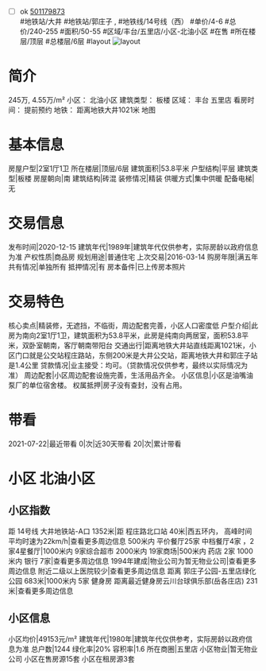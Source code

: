 - [ ] ok [501179873](https://bj.5i5j.com/ershoufang/501179873.html)  
 #地铁站/大井 #地铁站/郭庄子 ,  #地铁线/14号线（西）
#单价/4-6 #总价/240-255 #面积/50-55   #区域/丰台/五里店/小区-北油小区 #在售 #所在楼层/顶层 #总楼层/6层 #layout 
![layout](http://image2a.5i5j.com/bdir/layout/12169e7cd918432fabd442c09f94d1f5.jpg_P5.jpg) 
# 简介 
 245万,  4.55万/m² 
小区： 北油小区
建筑类型： 板楼
区域： 丰台 五里店
看房时间： 提前预约
地铁： 距离地铁大井1021米 地图
# 基本信息 
 房屋户型|2室1厅1卫
所在楼层|顶层/6层
建筑面积|53.8平米
户型结构|平层
建筑类型|板楼
房屋朝向|南
建筑结构|砖混
装修情况|精装
供暖方式|集中供暖
配备电梯|无
# 交易信息 
 发布时间|2020-12-15
建筑年代|1989年|建筑年代仅供参考，实际房龄以政府信息为准
产权性质|商品房
规划用途|普通住宅
上次交易|2016-03-14
购房年限|满五年
共有情况|单独所有
抵押情况|有
房本备件|已上传房本照片
# 交易特色 
 核心卖点|精装修，无遮挡，不临街，周边配套完善，小区人口密度低
户型介绍|此房为南向2室1厅1卫，建筑面积为53.8平米，此房是纯南向两居室，面积53.8平米，双卧室朝南，客厅朝南带阳台
交通出行|距离地铁大井站直线距离1021米，小区门口就是公交站程庄路站，东侧200米是大井公交站，距离地铁大井和郭庄子站是1.4公里
贷款情况|业主接受：均可。（贷款情况仅供参考，最终以实际情况为准）
周边配套|小区周边配套设施完善，生活用品齐全。
小区信息|小区是油嘴油泵厂的单位宿舍楼。
权属抵押|房子没有查封，没有占用。
# 带看 
 2021-07-22|最近带看	 0|次|近30天带看	 20|次|累计带看
# 小区 北油小区
## 小区指数 
 距 14号线 大井地铁站-A口 1352米|距 程庄路北口站 40米|西五环内， 高峰时间平均时速为22km/h|查看更多周边信息
500米内 平价餐厅25家
中档餐厅4家 ，2家4星餐厅|1000米内 9家综合超市
2000米内 19家商场|500米内 药店 2家
1000米内 银行 7家|查看更多周边信息
1994年建成|物业公司为暂无物业公司|查看更多周边信息
附近二级以上医院较少|查看更多周边信息
距离 郭庄子公园-五里店绿化公园 683米|1000米内 5家 健身房
距离最近健身房云川台球俱乐部(岳各庄店) 231米|查看更多周边信息
## 小区信息 
 小区均价|49153元/m²
建筑年代|1980年|建筑年代仅供参考，实际房龄以政府信息为准
总户数|1244
绿化率|20%
容积率|1.6
所在商圈|五里店
小区物业|暂无物业公司
小区在售房源15套
小区在租房源3套
